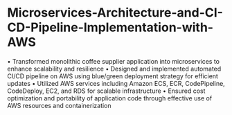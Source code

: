 # Microservices-Architecture-and-CI-CD-Pipeline-Implementation-with-AWS
• Transformed monolithic coffee supplier application into microservices to enhance scalability and resilience
• Designed and implemented automated CI/CD pipeline on AWS using blue/green deployment strategy for efficient updates
• Utilized AWS services including Amazon ECS, ECR, CodePipeline, CodeDeploy, EC2, and RDS for scalable infrastructure
• Ensured cost optimization and portability of application code through effective use of AWS resources and containerization
